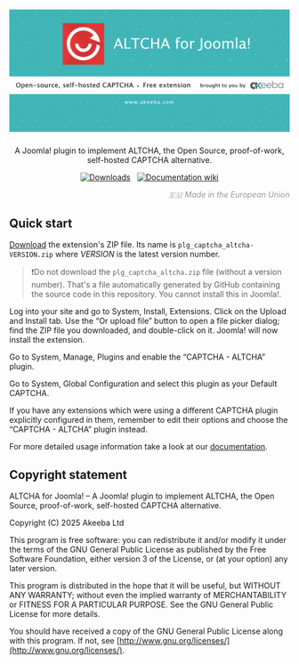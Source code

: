 # ![ALTCHA for Joomla!](assets/banner.png "ALTCHA for Joomla!")

<div style="text-align: center">

A Joomla! plugin to implement ALTCHA, the Open Source, proof-of-work, self-hosted CAPTCHA alternative.

[![Downloads](https://img.shields.io/github/downloads/akeeba/plg_captcha_altcha/latest/total?sort=semver&style=for-the-badge&logoColor=%23ffffff&label=Download
)](https://github.com/akeeba/plg_captcha_altcha/releases) &nbsp; [![Documentation wiki](https://img.shields.io/badge/wiki-wiki?style=for-the-badge&label=documentation)](https://github.com/akeeba/plg_captcha_altcha/wiki)

</div>

<div style="text-align: end; font-style: italic; color: #999999;">

🇪🇺 Made in the European Union

</div>

## Quick start

[Download](https://github.com/akeeba/plg_captcha_altcha/releases/latest) the extension's ZIP file. Its name is `plg_captcha_altcha-VERSION.zip` where _VERSION_ is the latest version number.

> ❗️Do not download the `plg_captcha_altcha.zip` file (without a version number). That's a file automatically generated by GitHub containing the source code in this repository. You cannot install this in Joomla!.

Log into your site and go to System, Install, Extensions. Click on the Upload and Install tab. Use the “Or upload file” button to open a file picker dialog; find the ZIP file you downloaded, and double-click on it. Joomla! will now install the extension.

Go to System, Manage, Plugins and enable the “CAPTCHA - ALTCHA” plugin.

Go to System, Global Configuration and select this plugin as your Default CAPTCHA.

If you have any extensions which were using a different CAPTCHA plugin explicitly configured in them, remember to edit their options and choose the “CAPTCHA - ALTCHA” plugin instead.

For more detailed usage information take a look at our [documentation](https://github.com/akeeba/plg_captcha_altcha/wiki).

## Copyright statement

ALTCHA for Joomla! – A Joomla! plugin to implement ALTCHA, the Open Source, proof-of-work, self-hosted CAPTCHA alternative.

Copyright (C) 2025 Akeeba Ltd

This program is free software: you can redistribute it and/or modify it under the terms of the GNU General Public License as published by the Free Software Foundation, either version 3 of the License, or (at your option) any later version.

This program is distributed in the hope that it will be useful, but WITHOUT ANY WARRANTY; without even the implied warranty of MERCHANTABILITY or FITNESS FOR A PARTICULAR PURPOSE. See the GNU General Public License for more details.

You should have received a copy of the GNU General Public License along with this program. If not, see [http://www.gnu.org/licenses/](http://www.gnu.org/licenses/).
